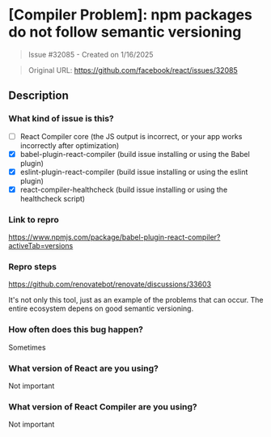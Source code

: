 # [Compiler Problem]: npm packages do not follow semantic versioning

> Issue #32085 - Created on 1/16/2025

> Original URL: https://github.com/facebook/react/issues/32085

## Description

### What kind of issue is this?

- [ ] React Compiler core (the JS output is incorrect, or your app works incorrectly after optimization)
- [x] babel-plugin-react-compiler (build issue installing or using the Babel plugin)
- [x] eslint-plugin-react-compiler (build issue installing or using the eslint plugin)
- [x] react-compiler-healthcheck (build issue installing or using the healthcheck script)

### Link to repro

https://www.npmjs.com/package/babel-plugin-react-compiler?activeTab=versions

### Repro steps

https://github.com/renovatebot/renovate/discussions/33603

It's not only this tool, just as an example of the problems that can occur. The entire ecosystem depens on good semantic versioning.

### How often does this bug happen?

Sometimes

### What version of React are you using?

Not important

### What version of React Compiler are you using?

Not important
